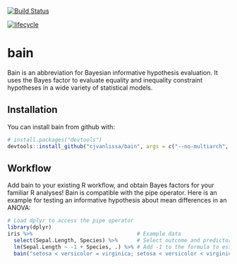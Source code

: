 
<!-- README.md is generated from README.Rmd. Please edit that file -->

[![Build
Status](https://travis-ci.org/cjvanlissa/bain.svg?branch=master)](https://travis-ci.org/cjvanlissa/bain)
<!--[![CRAN status](https://www.r-pkg.org/badges/version/tidyLPA)](https://cran.r-project.org/package=tidyLPA)-->
<!--[![](https://cranlogs.r-pkg.org/badges/tidyLPA)](https://cran.r-project.org/package=tidyLPA)-->

[![lifecycle](https://img.shields.io/badge/lifecycle-experimental-orange.svg)](https://www.tidyverse.org/lifecycle/#experimental)
<!-- [![DOI](http://joss.theoj.org/papers/10.21105/joss.00978/status.svg)](10.1111/bmsp.12110)-->

# bain

Bain is an abbreviation for Bayesian informative hypothesis evaluation.
It uses the Bayes factor to evaluate equality and inequality constraint
hypotheses in a wide variety of statistical models.

## Installation

You can install bain from github with:

``` r
# install.packages("devtools")
devtools::install_github("cjvanlissa/bain", args = c("--no-multiarch", "--no-test-load"))
```

## Workflow

Add bain to your existing R workflow, and obtain Bayes factors for your
familiar R analyses\! Bain is compatible with the pipe operator. Here is
an example for testing an informative hypothesis about mean differences
in an ANOVA:

``` r
# Load dplyr to access the pipe operator
library(dplyr)
iris %>%                                 # Example data
  select(Sepal.Length, Species) %>%      # Select outcome and predictor variables
  lm(Sepal.Length ~ -1 + Species, .) %>% # Add -1 to the formula to estimate group means, as in ANOVA
  bain("setosa < versicolor = virginica; setosa < versicolor < virginica")
```
